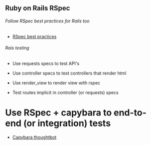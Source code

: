 ## Ruby on Rails RSpec

###### Follow RSpec best practices for Rails too

* [RSpec best practices](/best-practices/rspec)

###### Rais testing

* Use requests specs to test API's

* Use controller specs to test controllers that render html

* Use render_view to render view with rspec

* Test routes implicit in controller (or requests) specs

# Use RSpec + capybara to end-to-end (or integration) tests

* [Capybara thoughtbot](http://robots.thoughtbot.com/rspec-integration-tests-with-capybara)




